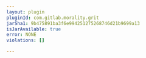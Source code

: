 ```yaml
---
layout: plugin
pluginId: com.gitlab.morality.grit
jarSha1: 9b475891ba3f6e994251275268746d21b9699a13
isJarAvailable: true
error: NONE
violations: []

---
```

